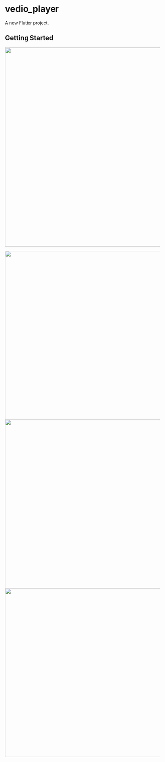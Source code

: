 # vedio_player

A new Flutter project.

## Getting Started

<img src="https://user-images.githubusercontent.com/111557931/201467530-d380f6fb-f93b-474e-835b-798eb5a4eb27.mp4" style=" height:650px; " data-target="animated-image.originalImage">

<img src="https://user-images.githubusercontent.com/111557931/201467537-1b56b118-a7db-4271-aea1-2b091710cb1c.jpg" style=" height:550px; " data-target="animated-image.originalImage">  <img src="https://user-images.githubusercontent.com/111557931/201467542-a6225da2-df5e-4c9c-a1ff-bf26c4154b56.jpg" style=" height:550px; " data-target="animated-image.originalImage">  <img src="https://user-images.githubusercontent.com/111557931/201467544-c319bfca-c88d-468f-947f-81679eb5441a.jpg" style=" height:550px; " data-target="animated-image.originalImage">
